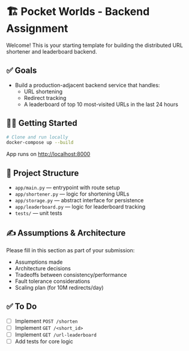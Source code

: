 # 🏗️ Pocket Worlds - Backend Assignment

Welcome! This is your starting template for building the distributed URL shortener and leaderboard backend.

## ✅ Goals

- Build a production-adjacent backend service that handles:
  - URL shortening
  - Redirect tracking
  - A leaderboard of top 10 most-visited URLs in the last 24 hours

## 🏃‍♀️ Getting Started

```bash
# Clone and run locally
docker-compose up --build
```

App runs on [http://localhost:8000](http://localhost:8000)

## 🧱 Project Structure

- `app/main.py` — entrypoint with route setup
- `app/shortener.py` — logic for shortening URLs
- `app/storage.py` — abstract interface for persistence
- `app/leaderboard.py` — logic for leaderboard tracking
- `tests/` — unit tests

## ✍️ Assumptions & Architecture

Please fill in this section as part of your submission:
- Assumptions made
- Architecture decisions
- Tradeoffs between consistency/performance
- Fault tolerance considerations
- Scaling plan (for 10M redirects/day)

## ✅ To Do

- [ ] Implement `POST /shorten`
- [ ] Implement `GET /<short_id>`
- [ ] Implement `GET /url-leaderboard`
- [ ] Add tests for core logic
